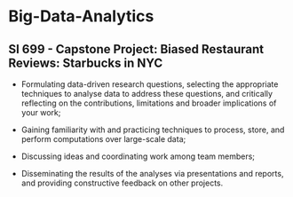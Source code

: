 # Big-Data-Analytics
## SI 699 - Capstone Project: Biased Restaurant Reviews: Starbucks in NYC

* Formulating data-driven research questions, selecting the appropriate techniques to analyse data to address these questions, and critically reflecting on the contributions, limitations and broader implications of your work;

* Gaining familiarity with and practicing techniques to process, store, and perform computations over large-scale data;

* Discussing ideas and coordinating work among team members;

* Disseminating the results of the analyses via presentations and reports, and providing constructive feedback on other projects.

